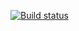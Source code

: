 [![Build status](https://ci.appveyor.com/api/projects/status/j2x233etvyxm5831?svg=true)](https://ci.appveyor.com/project/AspireVX15/selenium)